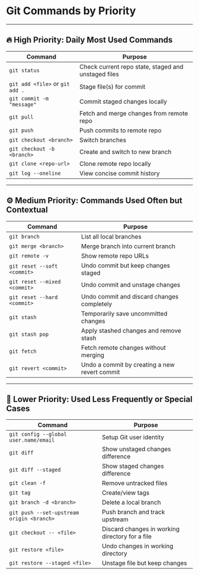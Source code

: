 # Git Commands by Priority

---

## 🔥 High Priority: Daily Most Used Commands

| Command                     | Purpose                                    |
|-----------------------------|--------------------------------------------|
| `git status`                | Check current repo state, staged and unstaged files |
| `git add <file>` or `git add .` | Stage file(s) for commit                  |
| `git commit -m "message"`   | Commit staged changes locally               |
| `git pull`                  | Fetch and merge changes from remote repo   |
| `git push`                  | Push commits to remote repo                  |
| `git checkout <branch>`     | Switch branches                             |
| `git checkout -b <branch>`  | Create and switch to new branch              |
| `git clone <repo-url>`      | Clone remote repo locally                    |
| `git log --oneline`         | View concise commit history                  |

---

## ⚙️ Medium Priority: Commands Used Often but Contextual

| Command                         | Purpose                                         |
|---------------------------------|------------------------------------------------|
| `git branch`                    | List all local branches                          |
| `git merge <branch>`            | Merge branch into current branch                 |
| `git remote -v`                 | Show remote repo URLs                            |
| `git reset --soft <commit>`    | Undo commit but keep changes staged              |
| `git reset --mixed <commit>`   | Undo commit and unstage changes                   |
| `git reset --hard <commit>`    | Undo commit and discard changes completely       |
| `git stash`                    | Temporarily save uncommitted changes              |
| `git stash pop`                | Apply stashed changes and remove stash            |
| `git fetch`                   | Fetch remote changes without merging              |
| `git revert <commit>`          | Undo a commit by creating a new revert commit     |

---

## 🧰 Lower Priority: Used Less Frequently or Special Cases

| Command                                   | Purpose                                         |
|--------------------------------------------|------------------------------------------------|
| `git config --global user.name/email`      | Setup Git user identity                         |
| `git diff`                                 | Show unstaged changes difference                |
| `git diff --staged`                        | Show staged changes difference                   |
| `git clean -f`                            | Remove untracked files                            |
| `git tag`                                 | Create/view tags                                 |
| `git branch -d <branch>`                   | Delete a local branch                            |
| `git push --set-upstream origin <branch>` | Push branch and track upstream                   |
| `git checkout -- <file>`                   | Discard changes in working directory for a file |
| `git restore <file>`                       | Undo changes in working directory                |
| `git restore --staged <file>`              | Unstage file but keep changes                     |
